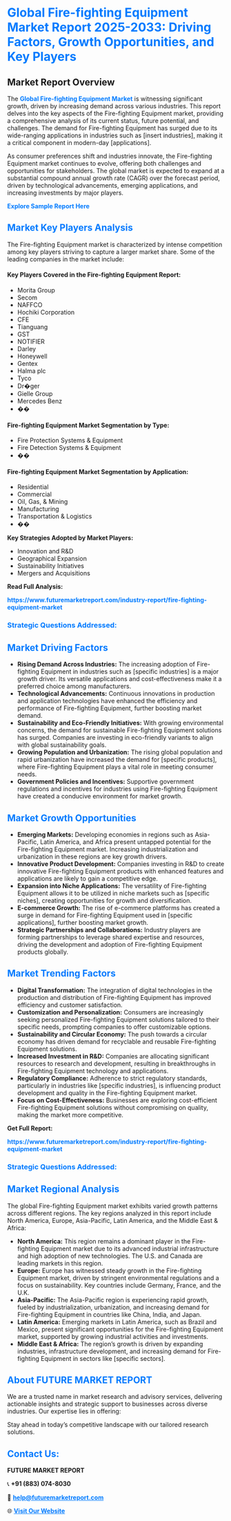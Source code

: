 <h1 style="color: #007BFF;">Global Fire-fighting Equipment Market Report 2025-2033: Driving Factors, Growth Opportunities, and Key Players</h1>

<section id="overview">
<h2>Market Report Overview</h2>
<p>The <a href="https://www.futuremarketreport.com/industry-report/fire-fighting-equipment-market" style="color: #007BFF; text-decoration: none;"><strong>Global Fire-fighting Equipment Market</strong></a> is witnessing significant growth, driven by increasing demand across various industries. This report delves into the key aspects of the Fire-fighting Equipment market, providing a comprehensive analysis of its current status, future potential, and challenges. The demand for Fire-fighting Equipment has surged due to its wide-ranging applications in industries such as [insert industries], making it a critical component in modern-day [applications].</p>
<p>As consumer preferences shift and industries innovate, the Fire-fighting Equipment market continues to evolve, offering both challenges and opportunities for stakeholders. The global market is expected to expand at a substantial compound annual growth rate (CAGR) over the forecast period, driven by technological advancements, emerging applications, and increasing investments by major players.</p>
</section>

<section id="overview">
<p><a href="https://www.futuremarketreport.com/request-sample/reportId=60156" style="color: #007BFF; text-decoration: none;"><strong>Explore Sample Report Here</strong></a></p>
</section>

<section id="key-players">
<h2 style="color: #007BFF;">Market Key Players Analysis</h2>
<p>The Fire-fighting Equipment market is characterized by intense competition among key players striving to capture a larger market share. Some of the leading companies in the market include:</p>
<h4>Key Players Covered in the Fire-fighting Equipment Report:</h4>
<ul><li>Morita Group</li><li>Secom</li><li>NAFFCO</li><li>Hochiki Corporation</li><li>CFE</li><li>Tianguang</li><li>GST</li><li>NOTIFIER</li><li>Darley</li><li>Honeywell</li><li>Gentex</li><li>Halma plc</li><li>Tyco</li><li>Dr�ger</li><li>Gielle Group</li><li>Mercedes Benz</li><li>��</li></ul>
<h4>Fire-fighting Equipment Market Segmentation by Type:</h4>
<ul><li>Fire Protection Systems &amp; Equipment</li><li>Fire Detection Systems &amp; Equipment</li><li>��</li></ul>

<h4>Fire-fighting Equipment Market Segmentation by Application:</h4>
<ul><li>Residential</li><li>Commercial</li><li>Oil, Gas, &amp; Mining</li><li>Manufacturing</li><li>Transportation &amp; Logistics</li><li>��</li></ul>
<p><strong>Key Strategies Adopted by Market Players:</strong></p>
<ul>
<li>Innovation and R&D</li>
<li>Geographical Expansion</li>
<li>Sustainability Initiatives</li>
<li>Mergers and Acquisitions</li>
</ul>
</section>

<section>
<p><strong>Read Full Analysis: </strong></p><a href="https://www.futuremarketreport.com/industry-report/fire-fighting-equipment-market" style="color: #007BFF; text-decoration: none;"><strong>https://www.futuremarketreport.com/industry-report/fire-fighting-equipment-market</strong></a>
<h3 style="color: #007BFF;">Strategic Questions Addressed:</h3>
</section>

<section id="driving-factors">
<h2 style="color: #007BFF;">Market Driving Factors</h2>
<ul>
<li><strong>Rising Demand Across Industries:</strong> The increasing adoption of Fire-fighting Equipment in industries such as [specific industries] is a major growth driver. Its versatile applications and cost-effectiveness make it a preferred choice among manufacturers.</li>
<li><strong>Technological Advancements:</strong> Continuous innovations in production and application technologies have enhanced the efficiency and performance of Fire-fighting Equipment, further boosting market demand.</li>
<li><strong>Sustainability and Eco-Friendly Initiatives:</strong> With growing environmental concerns, the demand for sustainable Fire-fighting Equipment solutions has surged. Companies are investing in eco-friendly variants to align with global sustainability goals.</li>
<li><strong>Growing Population and Urbanization:</strong> The rising global population and rapid urbanization have increased the demand for [specific products], where Fire-fighting Equipment plays a vital role in meeting consumer needs.</li>
<li><strong>Government Policies and Incentives:</strong> Supportive government regulations and incentives for industries using Fire-fighting Equipment have created a conducive environment for market growth.</li>
</ul>
</section>

<section id="growth-opportunities">
<h2 style="color: #007BFF;">Market Growth Opportunities</h2>
<ul>
<li><strong>Emerging Markets:</strong> Developing economies in regions such as Asia-Pacific, Latin America, and Africa present untapped potential for the Fire-fighting Equipment market. Increasing industrialization and urbanization in these regions are key growth drivers.</li>
<li><strong>Innovative Product Development:</strong> Companies investing in R&D to create innovative Fire-fighting Equipment products with enhanced features and applications are likely to gain a competitive edge.</li>
<li><strong>Expansion into Niche Applications:</strong> The versatility of Fire-fighting Equipment allows it to be utilized in niche markets such as [specific niches], creating opportunities for growth and diversification.</li>
<li><strong>E-commerce Growth:</strong> The rise of e-commerce platforms has created a surge in demand for Fire-fighting Equipment used in [specific applications], further boosting market growth.</li>
<li><strong>Strategic Partnerships and Collaborations:</strong> Industry players are forming partnerships to leverage shared expertise and resources, driving the development and adoption of Fire-fighting Equipment products globally.</li>
</ul>
</section>

<section id="trending-factors">
<h2 style="color: #007BFF;">Market Trending Factors</h2>
<ul>
<li><strong>Digital Transformation:</strong> The integration of digital technologies in the production and distribution of Fire-fighting Equipment has improved efficiency and customer satisfaction.</li>
<li><strong>Customization and Personalization:</strong> Consumers are increasingly seeking personalized Fire-fighting Equipment solutions tailored to their specific needs, prompting companies to offer customizable options.</li>
<li><strong>Sustainability and Circular Economy:</strong> The push towards a circular economy has driven demand for recyclable and reusable Fire-fighting Equipment solutions.</li>
<li><strong>Increased Investment in R&D:</strong> Companies are allocating significant resources to research and development, resulting in breakthroughs in Fire-fighting Equipment technology and applications.</li>
<li><strong>Regulatory Compliance:</strong> Adherence to strict regulatory standards, particularly in industries like [specific industries], is influencing product development and quality in the Fire-fighting Equipment market.</li>
<li><strong>Focus on Cost-Effectiveness:</strong> Businesses are exploring cost-efficient Fire-fighting Equipment solutions without compromising on quality, making the market more competitive.</li>
</ul>
</section>

<section>
<p><strong>Get Full Report: </strong></p><a href="https://www.futuremarketreport.com/industry-report/fire-fighting-equipment-market" style="color: #007BFF; text-decoration: none;"><strong>https://www.futuremarketreport.com/industry-report/fire-fighting-equipment-market</strong></a>
<h3 style="color: #007BFF;">Strategic Questions Addressed:</h3>
</section>


<section id="regional-analysis">
<h2 style="color: #007BFF;">Market Regional Analysis</h2>
<p>The global Fire-fighting Equipment market exhibits varied growth patterns across different regions. The key regions analyzed in this report include North America, Europe, Asia-Pacific, Latin America, and the Middle East & Africa:</p>
<ul>
<li><strong>North America:</strong> This region remains a dominant player in the Fire-fighting Equipment market due to its advanced industrial infrastructure and high adoption of new technologies. The U.S. and Canada are leading markets in this region.</li>
<li><strong>Europe:</strong> Europe has witnessed steady growth in the Fire-fighting Equipment market, driven by stringent environmental regulations and a focus on sustainability. Key countries include Germany, France, and the U.K.</li>
<li><strong>Asia-Pacific:</strong> The Asia-Pacific region is experiencing rapid growth, fueled by industrialization, urbanization, and increasing demand for Fire-fighting Equipment in countries like China, India, and Japan.</li>
<li><strong>Latin America:</strong> Emerging markets in Latin America, such as Brazil and Mexico, present significant opportunities for the Fire-fighting Equipment market, supported by growing industrial activities and investments.</li>
<li><strong>Middle East & Africa:</strong> The region’s growth is driven by expanding industries, infrastructure development, and increasing demand for Fire-fighting Equipment in sectors like [specific sectors].</li>
</ul>
</section>

<footer>
<h2 style="color: #007BFF;">About FUTURE MARKET REPORT</h2>
<p>We are a trusted name in market research and advisory services, delivering actionable insights and strategic support to businesses across diverse industries. Our expertise lies in offering:</p>

<p>Stay ahead in today’s competitive landscape with our tailored research solutions.</p>

<h2 style="color: #007BFF;">Contact Us:</h2>
<p><strong>FUTURE MARKET REPORT</strong></p>
<p>📞 <strong>+91 (883) 074-8030</strong></p>
<p>📧 <strong><a href="mailto:help@futuremarketreport.com" style="color: #007BFF;">help@futuremarketreport.com</a></strong></p>
<p>🌐 <strong><a href="https://www.futuremarketreport.com/" style="color: #007BFF;">Visit Our Website</a></strong></p>
</footer>